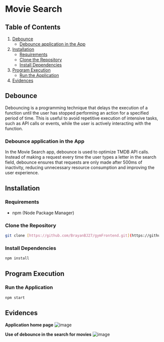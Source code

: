 # Movie Search

## Table of Contents

1. [Debounce](#debounce)
   - [Debounce application in the App](#debounce-application-in-the-app)
2. [Installation](#installation)
   - [Requirements](#requirements)
   - [Clone the Repository](#clone-the-repository)
   - [Install Dependencies](#install-dependencies)
3. [Program Execution](#program-execution)
   - [Run the Application](#run-the-application)
4. [Evidences](#evidences)

## Debounce

Debouncing is a programming technique that delays the execution of a function until the user has stopped performing an action for a specified period of time. This is useful to avoid repetitive execution of intensive tasks, such as API calls or events, while the user is actively interacting with the function.

### Debounce application in the App
In the Movie Search app, debounce is used to optimize TMDB API calls. Instead of making a request every time the user types a letter in the search field, debounce ensures that requests are only made after 500ms of inactivity, reducing unnecessary resource consumption and improving the user experience.

## Installation

### Requirements
- npm (Node Package Manager)

### Clone the Repository
```sh
git clone [https://github.com/BrayanBJ27/gymFrontend.git](https://github.com/BrayanBJ27/Debounce-App.git)
```

### Install Dependencies
```sh
npm install
```
## Program Execution
### Run the Application
```sh
npm start
```

## Evidences
**Application home page**
![image](https://github.com/user-attachments/assets/f1eb251b-5122-4b16-bdbd-6e9f7c2c484f)

**Use of debounce in the search for movies**
![image](https://github.com/user-attachments/assets/76990164-6df1-4182-bb22-6aeb160b1729)
